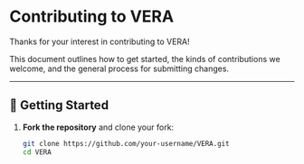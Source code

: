 # Contributing to VERA

Thanks for your interest in contributing to VERA!

This document outlines how to get started, the kinds of contributions we welcome, and the general process for submitting changes.

---

## 🔧 Getting Started

1. **Fork the repository** and clone your fork:
   ```bash
   git clone https://github.com/your-username/VERA.git
   cd VERA
